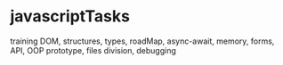 # javascriptTasks
training DOM, structures, types, roadMap, async-await, memory, forms, API, OOP prototype, files division, debugging
